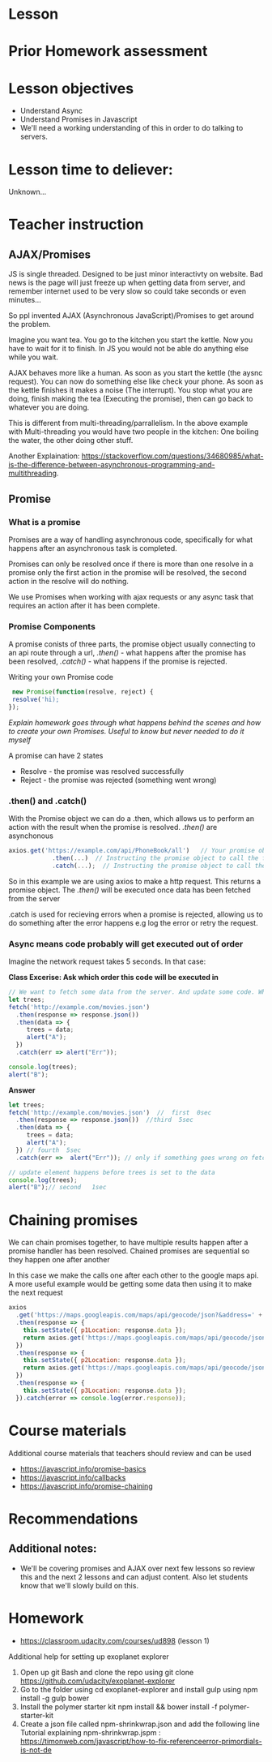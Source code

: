 # Lesson

# Prior Homework assessment

# Lesson objectives
- Understand Async
- Understand Promises in Javascript
- We'll need a working understanding of this in order to do talking to servers.


# Lesson time to deliever:
Unknown...

# Teacher instruction 




## AJAX/Promises
JS is single threaded. Designed to be just minor interactivty on website. Bad news is the page will just freeze up when getting data from server, and remember internet used to be very slow so could take seconds or even minutes...

So ppl invented AJAX (Asynchronous JavaScript)/Promises to get around the problem.

Imagine you want tea. You go to the kitchen you start the kettle. Now you have to wait for it to finish. In JS you would not be able do anything else while you wait.

AJAX behaves more like a human. As soon as you start the kettle (the aysnc request). You can now do something else like check your phone. As soon as the kettle finishes it makes a noise (The interrupt). You stop what you are doing, finish making the tea (Executing the promise), then can go back to whatever you are doing.

This is different from multi-threading/parrallelism. In the above example with Multi-threading you would have two people in the kitchen: One boiling the water, the other doing other stuff.

Another Explaination: https://stackoverflow.com/questions/34680985/what-is-the-difference-between-asynchronous-programming-and-multithreading.


## Promise 
### What is a promise

Promises are a way of handling asynchronous code, specifically for what happens after an asynchronous task is completed.

Promises can only be resolved once if there is more than one resolve in a promise only the first action in the promise will be resolved, the second action in the resolve will do nothing.

We use Promises when working with ajax requests or any async task that requires an action after it has been complete.

### Promise Components
A promise conists of three parts, the promise object usually connecting to an api route through a url, _.then()_ - what happens after the promise has been resolved, _.catch()_ - what happens if the promise is rejected.

Writing your own Promise code
```js
 new Promise(function(resolve, reject) {
 resolve('hi);
});
```
_Explain homework goes through what happens behind the scenes and how to create your own Promises. Useful to know but never needed to do it myself_

A promise can have 2 states 
- Resolve - the promise was resolved successfully
- Reject - the promise was rejected (something went wrong)

### .then() and .catch()
With the Promise object we can do a .then, which allows us to perform an action with the result when the promise is resolved. _.then()_ are asynchonous

```js
axios.get('https://example.com/api/PhoneBook/all')   // Your promise object
            .then(...)  // Instructing the promise object to call the function in the brackets once it completes successfully
            .catch(...);  // Instructing the promise object to call the function in the brackets if it fails
```
So in this example we are using axios to make a http request. This returns a promise object. 
The _.then()_ will be executed once data has been fetched from the server

.catch is used for recieving errors when a promise is rejected, allowing us to do something after the error happens e.g log the error or retry the request. 

### Async means code probably will get executed out of order
Imagine the network request takes 5 seconds. In that case:

**Class Excerise: Ask which order this code will be executed in**
```js
// We want to fetch some data from the server. And update some code. What order will this get executed in?
let trees;
fetch('http://example.com/movies.json') 
  .then(response => response.json())  
  .then(data => {
     trees = data;
     alert("A");
  }) 
  .catch(err => alert("Err")); 

console.log(trees);
alert("B");
```

**Answer**
```js
let trees;
fetch('http://example.com/movies.json')  //  first  0sec
  .then(response => response.json())  //third  5sec
  .then(data => {
     trees = data;
     alert("A");
  }) // fourth  5sec
  .catch(err =>  alert("Err")); // only if something goes wrong on fetch, or first then (second then maybe too. check?)

// update element happens before trees is set to the data
console.log(trees);
alert("B");// second   1sec
```

# Chaining promises
We can chain promises together, to have multiple results happen after a promise handler has been resolved. Chained promises are sequential so they happen one after another

In this case we make the calls one after each other to the google maps api. A more useful example would be getting some data then using it to make the next request
```js
axios
  .get('https://maps.googleapis.com/maps/api/geocode/json?&address=' + this.props.p1)
  .then(response => {
    this.setState({ p1Location: response.data });
    return axios.get('https://maps.googleapis.com/maps/api/geocode/json?&address=' + this.props.p2);
  })
  .then(response => {
    this.setState({ p2Location: response.data });
    return axios.get('https://maps.googleapis.com/maps/api/geocode/json?&address=' + this.props.p3);
  })
  .then(response => {
    this.setState({ p3Location: response.data });
  }).catch(error => console.log(error.response));
```


# Course materials
Additional course materials that teachers should review and can be used
- https://javascript.info/promise-basics
- https://javascript.info/callbacks
- https://javascript.info/promise-chaining


# Recommendations
## Additional notes:
- We'll be covering promises and AJAX over next few lessons so review this and the next 2 lessons and can adjust content. Also let students know that we'll slowly build on this.

# Homework
- https://classroom.udacity.com/courses/ud898 (lesson 1)


Additional help for setting up exoplanet explorer 

1. Open up git Bash and clone the repo using git clone https://github.com/udacity/exoplanet-explorer
2. Go to the folder using cd exoplanet-explorer and install gulp using npm install -g gulp bower
3. Install the polymer starter kit npm install && bower install -f polymer-starter-kit
4. Create a json file called npm-shrinkwrap.json and add the following line
Tutorial explaining npm-shrinkwrap.jspm : https://timonweb.com/javascript/how-to-fix-referenceerror-primordials-is-not-de
